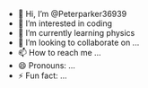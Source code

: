 - 👋 Hi, I’m @Peterparker36939
- 👀 I’m interested in coding 
- 🌱 I’m currently learning physics 
- 💞️ I’m looking to collaborate on ...
- 📫 How to reach me ...
- 😄 Pronouns: ...
- ⚡ Fun fact: ...

<!---
Peterparker36939/Peterparker36939 is a ✨ special ✨ repository because its `README.md` (this file) appears on your GitHub profile.
You can click the Preview link to take a look at your changes.
--->
